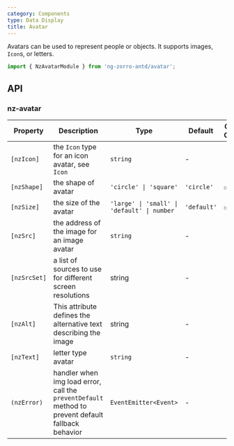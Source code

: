 ```yaml
---
category: Components
type: Data Display
title: Avatar
---
```


Avatars can be used to represent people or objects. It supports images, `Icon`s, or letters.

```ts
import { NzAvatarModule } from 'ng-zorro-antd/avatar';
```

## API

### nz-avatar

| Property | Description | Type | Default | Global Config |
| -------- | ----------- | ---- | ------- | ------------- |
| `[nzIcon]` | the `Icon` type for an icon avatar, see `Icon` | `string` | - |
| `[nzShape]` | the shape of avatar | `'circle' \| 'square'` | `'circle'` | ✅ |
| `[nzSize]` | the size of the avatar | `'large' \| 'small' \| 'default' \| number` | `'default'` | ✅ |
| `[nzSrc]` | the address of the image for an image avatar | `string` | - |
| `[nzSrcSet]` | a list of sources to use for different screen resolutions | string | - |
| `[nzAlt]` | This attribute defines the alternative text describing the image | string | - |
| `[nzText]` | letter type avatar | `string` | - |
| `(nzError)` | handler when img load error, call the `preventDefault` method to prevent default fallback behavior | `EventEmitter<Event>` | - |
